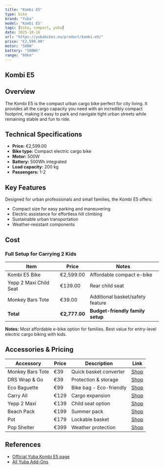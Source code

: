 ```yaml
---
title: "Kombi E5"
type: bike
brand: "Yuba"
model: "Kombi E5"
tags: [bike, compact, yuba]
date: 2025-10-16
url: "https://yubabikes.eu/product/kombi-e5/"
price: "€2,599.00"
motor: "500W"
battery: "500Wh"
range: "60km"
---
```


## Kombi E5

## Overview

The Kombi E5 is the compact urban cargo bike perfect for city living. It provides all the cargo capacity you need with an incredibly compact footprint, making it easy to park and navigate tight urban streets while remaining stable and fun to ride.

## Technical Specifications

- **Price:** €2,599.00
- **Bike type:** Compact electric cargo bike
- **Motor:** 500W
- **Battery:** 500Wh integrated
- **Load capacity:** 200 kg
- **Passengers:** 1-2

## Key Features

Designed for urban professionals and small families, the Kombi E5 offers:

- Compact size for easy parking and maneuvering
- Electric assistance for effortless hill climbing
- Sustainable urban transportation
- Weather-resistant components

## Cost

### Full Setup for Carrying 2 Kids

| Item                   | Price         | Notes                            |
| ---------------------- | ------------- | -------------------------------- |
| Kombi E5 Bike          | €2,599.00     | Affordable compact e-bike        |
| Yepp 2 Maxi Child Seat | €139.00       | Rear child seat                  |
| Monkey Bars Tote       | €39.00        | Additional basket/safety feature |
| **Total**              | **€2,777.00** | **Budget-friendly family setup** |

**Notes:** Most affordable e-bike option for families. Best value for entry-level electric cargo biking with kids.

## Accessories & Pricing

| Accessory        | Price | Description             | Link                                                   |
| ---------------- | ----- | ----------------------- | ------------------------------------------------------ |
| Monkey Bars Tote | €39   | Quick basket converter  | [Shop](https://yubabikes.eu/product/monkey-bars-tote/) |
| DRS Wrap & Go    | €39   | Protection & storage    | [Shop](https://yubabikes.eu/product/drs-wrap-go/)      |
| Eco Baguette     | €99   | Bike bag - Eco-friendly | [Shop](https://yubabikes.eu/product/eco-baguette/)     |
| Carry All        | €129  | Cargo expansion         | [Shop](https://yubabikes.eu/product/carry-all/)        |
| Yepp 2 Maxi      | €139  | Child seat option       | [Shop](https://yubabikes.eu/product/yepp-2-maxi/)      |
| Beach Pack       | €199  | Summer pack             | [Shop](https://yubabikes.eu/product/beach-pack/)       |
| Pot              | €179  | Lockable basket         | [Shop](https://yubabikes.eu/product/pot/)              |
| Pop Shelter      | €399  | Weather protection      | [Shop](https://yubabikes.eu/product/pop-shelter/)      |

## References

- [Official Yuba Kombi E5 page](https://yubabikes.eu/product/kombi-e5/)
- [All Yuba Add-Ons](https://yubabikes.eu/shop/add-ons/)
